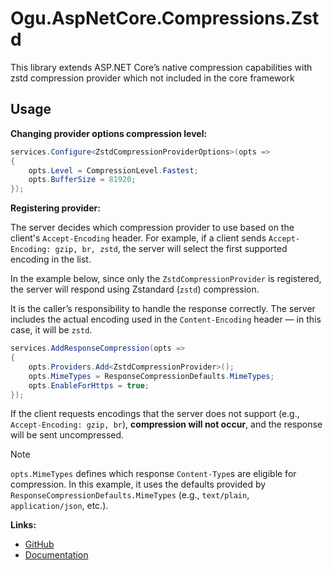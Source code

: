 # Ogu.AspNetCore.Compressions.Zstd

This library extends ASP.NET Core’s native compression capabilities with zstd compression provider which not included in the core framework

## Usage

**Changing provider options compression level:**
```csharp
services.Configure<ZstdCompressionProviderOptions>(opts =>
{
    opts.Level = CompressionLevel.Fastest;
    opts.BufferSize = 81920;
});
```

**Registering provider:**

The server decides which compression provider to use based on the client's `Accept-Encoding` header. For example, if a client sends `Accept-Encoding: gzip, br, zstd`, the server will select the first supported encoding in the list.

In the example below, since only the `ZstdCompressionProvider` is registered, the server will respond using Zstandard (`zstd`) compression.

It is the caller’s responsibility to handle the response correctly.
The server includes the actual encoding used in the `Content-Encoding` header — in this case, it will be `zstd`.

```csharp
services.AddResponseCompression(opts =>
{
    opts.Providers.Add<ZstdCompressionProvider>();
    opts.MimeTypes = ResponseCompressionDefaults.MimeTypes;
    opts.EnableForHttps = true;
});
```

If the client requests encodings that the server does not support (e.g., `Accept-Encoding: gzip, br`), **compression will not occur**, and the response will be sent uncompressed.

> [!NOTE]  
> `opts.MimeTypes` defines which response `Content-Type`s are eligible for compression. In this example, it uses the defaults provided by `ResponseCompressionDefaults.MimeTypes` (e.g., `text/plain`, `application/json`, etc.).

**Links:**
- [GitHub](https://github.com/ogulcanturan/Ogu.Compressions)
- [Documentation](https://github.com/ogulcanturan/Ogu.Compressions#readme)
